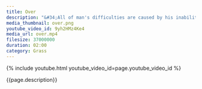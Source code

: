 ```yaml
---
title: Over
description: "&#34;All of man's difficulties are caused by his inability to sit, quietly, in a room by himself.&#34; -  Blaise Pascal"
media_thumbnail: over.png
youtube_video_id: 9yh2HMz4Ke4
media_url: over.mp4
filesize: 37000000
duration: 02:00
category: Grass
---
```


{% include youtube.html youtube_video_id=page.youtube_video_id %}

<div class="buddha_quote">{{page.description}}</div>
